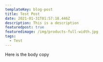```yaml
---
templateKey: blog-post
title: Test Post
date: 2021-01-31T01:57:18.446Z
description: This is a description
featuredpost: true
featuredimage: /img/products-full-width.jpg
tags:
  - Test
---
```

Here is the body copy